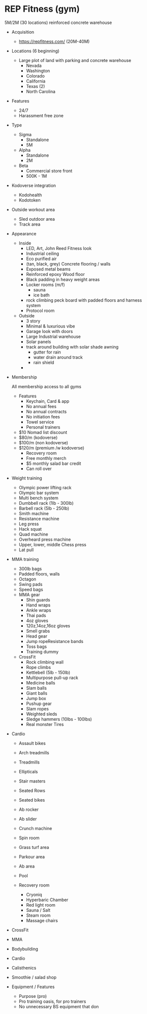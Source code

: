 # REP Fitness (gym)

5M/2M (30 locations) reinforced concrete warehouse

- Acquisition
    - https://repfitness.com/ (20M-40M)
- Locations (6 beginning)
    - Large plot of land with parking and concrete warehouse
        - Nevada
        - Washington
        - Colorado
        - California
        - Texas (2)
        - North Carolina
- Features
    - 24/7
    - Harassment free zone
- Type
    - Sigma
        - Standalone
        - 5M
    - Alpha
        - Standalone
        - 2M
    - Beta
        - Commercial store front
        - 500K - 1M
- Kodoverse integration
    - Kodohealth
    - Kodotoken
- Outside workout area
    - Sled outdoor area
    - Track area
- Appearance
    - Inside
        - LED, Art, John Reed Fitness look
        - Industrial ceiling
        - Eco purified air
        - (tan, black, grey) Concrete flooring / walls
        - Exposed metal beams
        - Reinforced epoxy Wood floor
        - Black padding in heavy weight areas
        - Locker rooms (m/f)
            - sauna
            - ice bath
        - rock climbing peck board with padded floors and harness system
        - Protocol room
    - Outside
        - 3 story
        - Minimal & luxurious vibe
        - Garage look with doors
        - Large Industrial warehouse
        - Solar panels
        - track around building with solar shade awning
            - gutter for rain
            - water drain around track
            - rain shield
        - 
- Membership
    
    All membership access to all gyms
    
    - Features
        - Keychain, Card & app
        - No annual fees
        - No annual contracts
        - No initiation fees
        - Towel service
        - Personal trainers
    - $10 Nomad list discount
    - $80/m (kodoverse)
    - $100/m (non kodoverse)
    - $120/m (premium /w kodoverse)
        - Recovery room
        - Free monthly merch
        - $5 monthly salad bar credit
        - Can roll over
- Weight training
    - Olympic power lifting rack
    - Olympic bar system
    - Multi bench system
    - Dumbbell rack (1lb - 300lb)
    - Barbell rack (5lb - 250lb)
    - Smith machine
    - Resistance machine
    - Leg press
    - Hack squat
    - Quad machine
    - Overheard press machine
    - Upper, lower, middle Chess press
    - Lat pull
- MMA training
    - 300lb bags
    - Padded floors, walls
    - Octagon
    - Swing pads
    - Speed bags
    - MMA gear
        - Shin guards
        - Hand wraps
        - Ankle wraps
        - Thai pads
        - 4oz gloves
        - 120z,14oz,16oz gloves
        - Smell grabs
        - Head gear
        - Jump ropeResistance bands
        - Toss bags
        - Training dummy
    - CrossFit
        - Rock climbing wall
        - Rope climbs
        - Kettlebell (5lb - 150lb)
        - Multipurpose pull-up rack
        - Medicine balls
        - Slam balls
        - Giant balls
        - Jump box
        - Pushup gear
        - Slam ropes
        - Weighted sleds
        - Sledge hammers (10lbs - 100lbs)
        - Real monster Tires
- Cardio
    - Assault bikes
    - Arch treadmills
    - Treadmills
    - Ellipticals
    - Stair masters
    - Seated Rows
    - Seated bikes
    - Ab rocker
    - Ab slider
    - Crunch machine
    
    - Spin room
    - Grass turf area
    - Parkour area
    - Ab area
    - Pool
    - Recovery room
        - Cryoniq
        - Hyperbaric Chamber
        - Red light room
        - Sauna / Salt
        - Steam room
        - Massage chairs
- CrossFit
- MMA
- Bodybuilding
- Cardio
- Calisthenics
- Smoothie / salad shop
- Equipment / Features
    - Purpose (pro)
    - Pro training oasis, for pro trainers
    - No unnecessary BS equipment that don